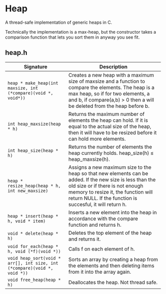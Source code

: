 Heap
====

A thread-safe implementation of generic heaps in C.

Technically the implementation is a max-heap, but the constructor takes a comparison function that lets you sort them in anyway you see fit.

heap.h
------
| Signature | Description |
| --------- | ----------- |
| `heap * make_heap(int maxsize, int (*compare)(void *, void*))` | Creates a new heap with a maximum size of maxsize and a function to compare the elements. The heap is a max heap, so if for two elements, a and b, if compare(a,b) > 0 then a will be deleted from the heap before b. |
| `int heap_maxsize(heap * h)` | Returns the maximum number of elements the heap can hold. If it is equal to the actual size of the heap, then it will have to be resized before it can hold more elements. | 
| `int heap_size(heap * h)` | Returns the number of elements the heap currently holds. heap_size(h) ≤ heap_maxsize(h). |
| `heap * resize_heap(heap * h, int new_maxsize)` | Assigns a new maximum size to the heap so that new elements can be added. If the new size is less than the old size or if there is not enough memory to resize it, the function will return NULL. If the function is succesful, it will return h. |
| `heap * insert(heap * h, void * item)` | Inserts a new element into the heap in accordance with the compare function and returns h. |
| `void * delete(heap * h)` | Deletes the top element of the heap and returns it. |
| `void for_each(heap * h, void (*f)(void *))` | Calls f on each element of h. |
| `void heap_sort(void * arr[], int size, int (*compare)(void *, void *))` | Sorts an array by creating a heap from the elements and then deleting items from it into the array again. |
| `void free_heap(heap * h)` | Deallocates the heap. Not thread safe. |

